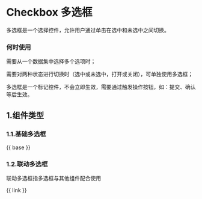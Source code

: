 # Checkbox 多选框

多选框是一个选择控件，允许用户通过单击在选中和未选中之间切换。


### 何时使用

需要从一个数据集中选择多个选项时；

需要对两种状态进行切换时（选中或未选中，打开或关闭），可单独使用多选框；

多选框是一个标记控件，不会立即生效，需要通过触发操作按钮，如：提交、确认等后生效。

## 1.组件类型

### 1.1.基础多选框

{{ base }}

### 1.2.联动多选框

联动多选框指多选框与其他组件配合使用

{{ link }}

